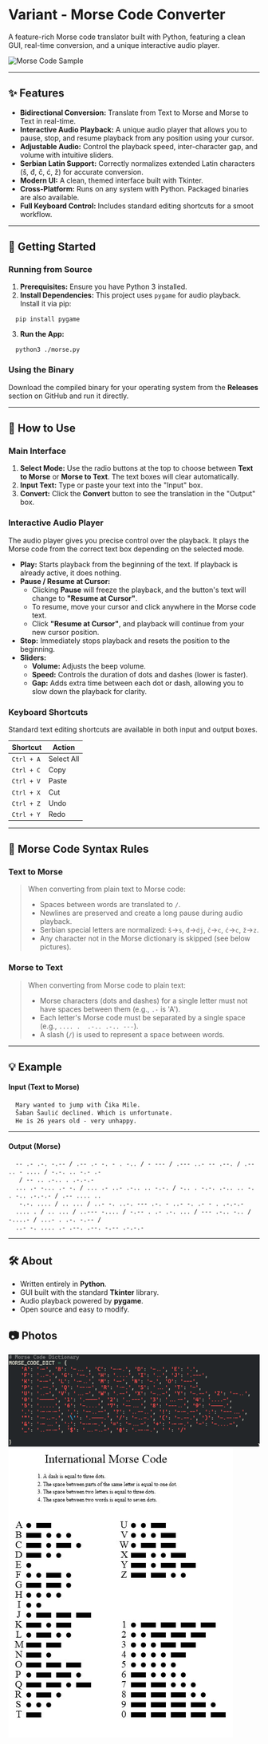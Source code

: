 # Variant - Morse Code Converter
 
   A feature-rich Morse code translator built with Python, featuring a clean GUI,
   real-time conversion, and a unique interactive audio player.
   
   ![Morse Code Sample](
   https://raw.githubusercontent.com/zihajlo/Morse-Code/main/morse.png "Application 
   Screenshot")
   
   ---
   
   ## ✨ Features
   
   *   **Bidirectional Conversion:** Translate from Text to Morse and Morse to Text in
   real-time.
   *   **Interactive Audio Playback:** A unique audio player that allows you to pause,
      stop, and resume playback from any position using your cursor.
   *   **Adjustable Audio:** Control the playback speed, inter-character gap, and
   volume with intuitive sliders.
   *   **Serbian Latin Support:** Correctly normalizes extended Latin characters (š,
   đ, č, ć, ž) for accurate conversion.
   *   **Modern UI:** A clean, themed interface built with Tkinter.
   *   **Cross-Platform:** Runs on any system with Python. Packaged binaries are also
   available.
   *   **Full Keyboard Control:** Includes standard editing shortcuts for a smoot workflow.
   
   ---
  
   ## 🚀 Getting Started
   
   ### Running from Source
   
   1.  **Prerequisites:** Ensure you have Python 3 installed.
   2.  **Install Dependencies:** This project uses `pygame` for audio playback.
      Install it via pip:

      pip install pygame


   3.  **Run the App:**

      python3 ./morse.py


   
   ### Using the Binary
   Download the compiled binary for your operating system from the **Releases**
  section on GitHub and run it directly.
   
   ---
  
   ## 📖 How to Use
   
   ### Main Interface
   1.  **Select Mode:** Use the radio buttons at the top to choose between **Text to
   Morse** or **Morse to Text**. The text boxes will clear automatically.
   2.  **Input Text:** Type or paste your text into the "Input" box.
   3.  **Convert:** Click the **Convert** button to see the translation in the
   "Output" box.
   
   ### Interactive Audio Player
   The audio player gives you precise control over the playback. It plays the Morse
      code from the correct text box depending on the selected mode.
   
   *   **Play:** Starts playback from the beginning of the text. If playback is
   already active, it does nothing.
   *   **Pause / Resume at Cursor:**
       *   Clicking **Pause** will freeze the playback, and the button's text will
   change to **"Resume at Cursor"**.
       *   To resume, move your cursor and click anywhere in the Morse code text.
       *   Click **"Resume at Cursor"**, and playback will continue from your new
   cursor position.
   *   **Stop:** Immediately stops playback and resets the position to the beginning.
   *   **Sliders:**
       *   **Volume:** Adjusts the beep volume.
       *   **Speed:** Controls the duration of dots and dashes (lower is faster).
       *   **Gap:** Adds extra time between each dot or dash, allowing you to slow
   down the playback for clarity.
   
   ### Keyboard Shortcuts
   Standard text editing shortcuts are available in both input and output boxes.
    
   | Shortcut      | Action         |
   |---------------|----------------|
   | `Ctrl + A`    | Select All     |
   | `Ctrl + C`    | Copy           |
   | `Ctrl + V`    | Paste          |
   | `Ctrl + X`    | Cut            |
   | `Ctrl + Z`    | Undo           |
   | `Ctrl + Y`    | Redo           |
   
   ---
  
   ## 📝 Morse Code Syntax Rules
  
   ### Text to Morse
   > When converting from plain text to Morse code:
   > *   Spaces between words are translated to `/`.
   > *   Newlines are preserved and create a long pause during audio playback.
   > *   Serbian special letters are normalized: `š`→`s`, `đ`→`dj`, `č`→`c`, `ć`→`c`,
      `ž`→`z`.
   > *   Any character not in the Morse dictionary is skipped (see below pictures).
  
   ### Morse to Text
   > When converting from Morse code to plain text:
   > *   Morse characters (dots and dashes) for a single letter must not have spaces
      between them (e.g., `.-` is 'A').
   > *   Each letter's Morse code must be separated by a single space (e.g., `.... . 
      .-.. .-.. ---`).
   > *   A slash (`/`) is used to represent a space between words.
   
  ---
   
   ## 💡 Example
   
   #### Input (Text to Morse)
```
  Mary wanted to jump with Čika Mile.
  Šaban Šaulić declined. Which is unfortunate.
  He is 26 years old - very unhappy.
```
  
  ---

  
  #### Output (Morse)
```
  -- .- .-. -.-- / .-- .- -. - . -.. / - --- / .--- ..- -- .--. / .-- .. - .... / -.-. .. -.- .-
   / -- .. .-.. . .-.-.-
  ... .- -... .- -. / ... .- ..- .-.. .. -.-. / -.. . -.-. .-.. .. -. . -.. .-.-.- / .-- .... ..
   -.-. .... / .. ... / ..- -. ..-. --- .-. - ..- -. .- - . .-.-.-
  .... . / .. ... / ..--- -.... / -.-- . .- .-. ... / --- .-.. -.. / -....- / ...- . .-. -.-- /
  ..- -. .... .- .--. .--. -.-- .-.-.-

```
  
 ---
 
 ## 🛠️ About
 
 *   Written entirely in **Python**.
 *   GUI built with the standard **Tkinter** library.
 *   Audio playback powered by **pygame**.
 *   Open source and easy to modify.

 ## 📷 Photos

![Morse Code Sample](/Morse-Code/morse.png "Sample Morse Code")
![Morse Code Sample](/Morse-Code/OIP.jpg "Sample Morse Code")
